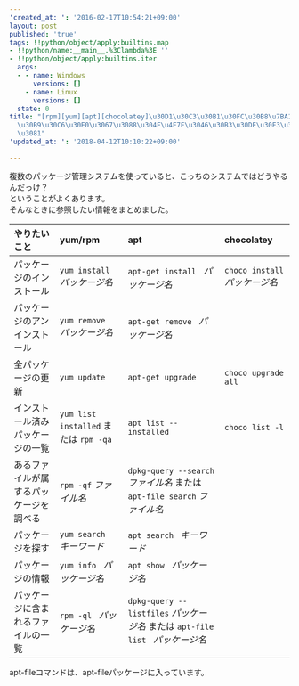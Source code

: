 ```yaml
---
'created_at: ': '2016-02-17T10:54:21+09:00'
layout: post
published: 'true'
tags: !!python/object/apply:builtins.map
- !!python/name:__main__.%3Clambda%3E ''
- !!python/object/apply:builtins.iter
  args:
  - - name: Windows
      versions: []
    - name: Linux
      versions: []
  state: 0
title: "[rpm][yum][apt][chocolatey]\u30D1\u30C3\u30B1\u30FC\u30B8\u7BA1\u7406\u30B7\
  \u30B9\u30C6\u30E0\u3067\u3088\u304F\u4F7F\u3046\u30B3\u30DE\u30F3\u30C9\u307E\u3068\
  \u3081"
'updated_at: ': '2018-04-12T10:10:22+09:00'

---
```

複数のパッケージ管理システムを使っていると、こっちのシステムではどうやるんだっけ？  
ということがよくあります。  
そんなときに参照したい情報をまとめました。  
  
  
| やりたいこと | yum/rpm | apt | chocolatey |  
|:----------|:----|:----|:-----------|  
| パッケージのインストール | `yum install ` *パッケージ名* | `apt-get install ` *パッケージ名* | `choco install ` *パッケージ名*  
| パッケージのアンインストール | `yum remove ` *パッケージ名* | `apt-get remove ` *パッケージ名* | |  
| 全パッケージの更新 | `yum update` | `apt-get upgrade` | `choco upgrade all` |  
| インストール済みパッケージの一覧 | `yum list installed` または `rpm -qa` | `apt list --installed` | `choco list -l` |  
| あるファイルが属するパッケージを調べる | `rpm -qf` *ファイル名* | `dpkg-query --search` *ファイル名* または `apt-file search` *ファイル名*  | |  
| パッケージを探す | `yum search ` *キーワード* | `apt search ` *キーワード* | |  
| パッケージの情報 | `yum info ` *パッケージ名* | `apt show ` *パッケージ名* | |  
| パッケージに含まれるファイルの一覧 | `rpm -ql ` *パッケージ名* | `dpkg-query --listfiles` *パッケージ名* または `apt-file list ` *パッケージ名* | |  
  
  
apt-fileコマンドは、apt-fileパッケージに入っています。  
